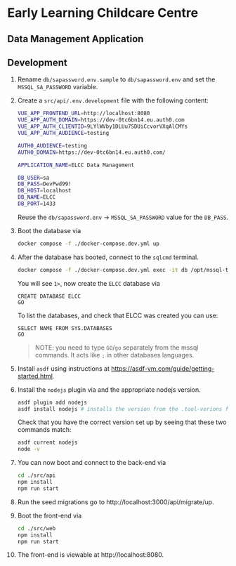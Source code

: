 # Early Learning Childcare Centre
## Data Management Application

## Development

1. Rename `db/sapassword.env.sample` to `db/sapassword.env` and set the `MSSQL_SA_PASSWORD` variable.

2. Create a `src/api/.env.development` file with the following content:

    ```bash
    VUE_APP_FRONTEND_URL=http://localhost:8080
    VUE_APP_AUTH_DOMAIN=https://dev-0tc6bn14.eu.auth0.com
    VUE_APP_AUTH_CLIENTID=9LYlWVby1DLUu7SDUiCcvorVXqAlCMYs
    VUE_APP_AUTH_AUDIENCE=testing

    AUTH0_AUDIENCE=testing
    AUTH0_DOMAIN=https://dev-0tc6bn14.eu.auth0.com/

    APPLICATION_NAME=ELCC Data Management

    DB_USER=sa
    DB_PASS=DevPwd99!
    DB_HOST=localhost
    DB_NAME=ELCC
    DB_PORT=1433
    ```

    Reuse the `db/sapassword.env` -> `MSSQL_SA_PASSWORD` value for the `DB_PASS`.

3. Boot the database via

    ```bash
    docker compose -f ./docker-compose.dev.yml up
    ```

4. After the database has booted, connect to the `sqlcmd` terminal.

    ```bash
    docker compose -f ./docker-compose.dev.yml exec -it db /opt/mssql-tools/bin/sqlcmd -S localhost -U sa -P DevPwd99!
    ```

    You will see `1>`, now create the `ELCC` database via
    ```mssql
    CREATE DATABASE ELCC
    GO
    ```

    To list the databases, and check that ELCC was created you can use:
    ```msql
    SELECT NAME FROM SYS.DATABASES
    GO
    ```

    > NOTE: you need to type `GO`/`go` separately from the mssql commands. It acts like `;` in other databases languages.

5. Install `asdf` using instructions at https://asdf-vm.com/guide/getting-started.html.

6. Install the `nodejs` plugin via and the appropriate nodejs version.

    ```bash
    asdf plugin add nodejs
    asdf install nodejs # installs the version from the .tool-verions file
    ```

    Check that you have the correct version set up by seeing that these two commands match:

    ```bash
    asdf current nodejs
    node -v
    ```

7. You can now boot and connect to the back-end via

    ```bash
    cd ./src/api
    npm install
    npm run start
    ```

8. Run the seed migrations go to http://localhost:3000/api/migrate/up.


9. Boot the front-end via

    ```bash
    cd ./src/web
    npm install
    npm run start
    ```

8. The front-end is viewable at http://localhost:8080.
